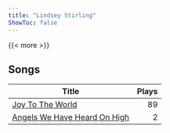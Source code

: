 ```yaml
---
title: "Lindsey Stirling"
ShowToc: false
---
```


{{< more >}}

## Songs
Title | Plays 
----- | -----: 
[Joy To The World](/songs/joy-to-the-world) | 89
[Angels We Have Heard On High](/songs/angels-we-have-heard-on-high) | 2

